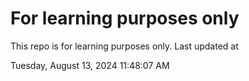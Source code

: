# For learning purposes only
This repo is for learning purposes only.
Last updated at

Tuesday, August 13, 2024 11:48:07 AM

